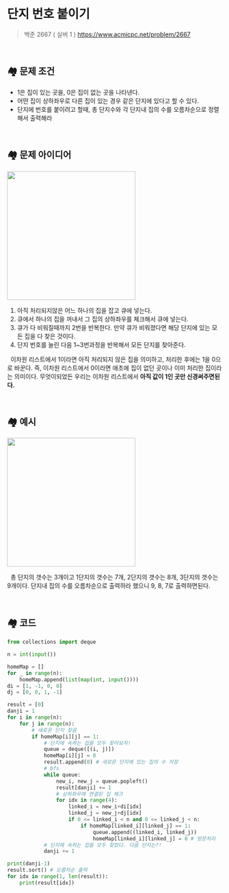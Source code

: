 # 단지 번호 붙이기
> 백준 2667 ( 실버 1 )
> https://www.acmicpc.net/problem/2667

<br>

## 🏘️ 문제 조건

- 1은 집이 있는 곳을, 0은 집이 없는 곳을 나타낸다.
- 어떤 집이 상하좌우로 다른 집이 있는 경우 같은 단지에 있다고 할 수 있다.
- 단지에 번호를 붙이려고 할때, 총 단지수와 각 단지내 집의 수를 오름차순으로 정렬해서 출력해라

<br>

## 🏘️ 문제 아이디어

<img src="https://user-images.githubusercontent.com/70243735/123101352-ecd7f880-d46e-11eb-9001-bbe9ff6b7899.png" width="300px">

1. 아직 처리되지않은 어느 하나의 집을 잡고 큐에 넣는다.
2. 큐에서 하나의 집을 꺼내서 그 집의 상하좌우를 체크해서 큐에 넣는다. 
3. 큐가 다 비워질때까지 2번을 반복한다. 만약 큐가 비워졌다면 해당 단지에 있는 모든 집을 다 찾은 것이다.
4. 단지 번호를 늘린 다음 1~3번과정을 반복해서 모든 단지를 찾아준다.

&nbsp; 이차원 리스트에서 1이라면 아직 처리되지 않은 집을 의미하고, 처리한 후에는 1을 0으로 바꾼다. 즉, 이차원 리스트에서 0이라면 애초에 집이 없던 곳이나 이미 처리한 집이라는 의미이다. 무엇이되었든 우리는 이차원 리스트에서 **아직 값이 1인 곳만 신경써주면된다.**

<br>

## 🏘️ 예시

<img src="https://user-images.githubusercontent.com/70243735/123101593-30326700-d46f-11eb-9350-b7799652613f.png" width="300px">

&nbsp; 총 단지의 갯수는 3개이고 1단지의 갯수는 7개, 2단지의 갯수는 8개, 3단지의 갯수는 9개이다. 단지내 집의 수를 오름차순으로 출력하라 했으니 9, 8, 7로 출력하면된다.

<br>

## 🏘️ 코드

```python
from collections import deque

n = int(input())

homeMap = []
for _ in range(n):
    homeMap.append(list(map(int, input())))
di = [1, -1, 0, 0]
dj = [0, 0, 1, -1]

result = [0]
danji = 1
for i in range(n):
    for j in range(n):
        # 새로운 단지 찾음
        if homeMap[i][j] == 1:
            # 단지에 속하는 집을 모두 찾아보자!
            queue = deque([(i, j)])
            homeMap[i][j] = 0
            result.append(0) # 새로운 단지에 있는 집의 수 저장
            # bfs
            while queue:
                new_i, new_j = queue.popleft()
                result[danji] += 1
                # 상하좌우에 연결된 집 체크
                for idx in range(4):
                    linked_i = new_i+di[idx]
                    linked_j = new_j+dj[idx]
                    if 0 <= linked_i < n and 0 <= linked_j < n:
                        if homeMap[linked_i][linked_j] == 1:
                            queue.append((linked_i, linked_j))
                            homeMap[linked_i][linked_j] = 0 # 방문처리
            # 단지에 속하는 집을 모두 찾았다. 다음 단지는?!
            danji += 1

print(danji-1)
result.sort() # 오름차순 출력
for idx in range(1, len(result)):
    print(result[idx])
```
